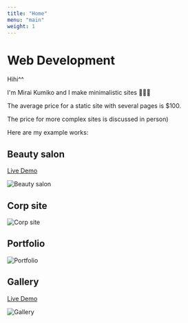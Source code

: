 ```yaml
---
title: "Home"
menu: "main"
weight: 1
---
```


# Web Development

Hihi^^

I'm Mirai Kumiko and I make minimalistic sites 🫸✨🫷

The average price for a static site with several pages is $100.

The price for more complex sites is discussed in person)

Here are my example works:

## Beauty salon

[Live Demo](https://mk-beauty-salon.netlify.app)

![Beauty salon](/images/beauty-salon.webp "Beauty salon")

## Corp site

![Corp site](/images/corp.webp "Corp site")

## Portfolio

![Portfolio](/images/portfolio.webp "Portfolio")

## Gallery

[Live Demo](https://mk-gallery.netlify.app)

![Gallery](/images/gallery.webp "Gallery")
